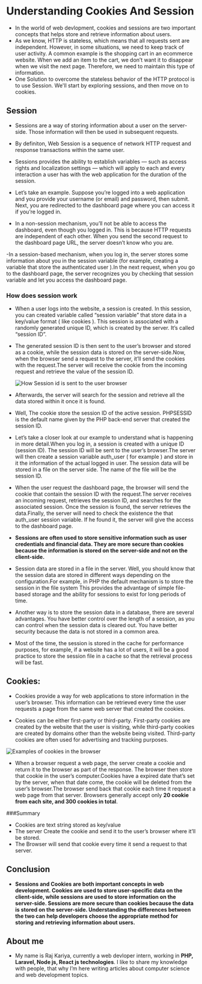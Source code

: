 # Understanding Cookies And Session
- In the world of web devlopment, cookies and sessions are two important concepts that helps store and retrieve information about users.
- As we know, HTTP is stateless, which means that all requests sent are independent. However, in some situations, we need to keep track of user activity. A common example is the shopping cart in an ecommerce website. When we add an item to the cart, we don’t want it to disappear when we visit the next page. Therefore, we need to maintain this type of information.
- One Solution to overcome the stateless behavior of the HTTP protocol is to use Session. We'll start by exploring sessions, and then move on to cookies.

## Session 
- Sessions are a way of storing information about a user on the server-side. Those information will then be used in subsequent requests.

- By definiton, Web Session is a sequence of network HTTP request and response transactions within the same user.
  
- Sessions provides the ability to establish variables — such as access rights and localization settings — which will apply to each and every interaction a user has with the web application for the duration of the session.

- Let’s take an example. Suppose you’re logged into a web application and you provide your username (or email) and password, then submit. Next, you are redirected to the dashboard page where you can access it if you’re logged in.

- In a non-session mechanism, you’ll not be able to access the dashboard, even though you logged in. This is because HTTP requests are independent of each other. When you send the second request to the dashboard page URL, the server doesn’t know who you are.

-In a session-based mechanism, when you log in, the server stores some information about you in the session variable (for example, creating a variable that store the authenticated user ).In the next request, when you go to the dashboard page, the server recognizes you by checking that session variable and let you access the dashboard page.

### How does session work
- When a user logs into the website, a session is created. In this session, you can created variable called “session variable” that store data in a key/value format ( like cookies ).
This session is associated with a randomly generated unique ID, which is created by the server. It’s called “session ID”.

- The generated session ID is then sent to the user’s browser and stored as a cookie, while the session data is stored on the server-side.Now, when the browser send a request to the server, it’ll send the cookies with the request.The server will receive the cookie from the incoming request and retrieve the value of the session ID.

  ![How Session id is sent to the user browser](https://user-images.githubusercontent.com/34595361/213847155-8d94e041-3ace-4628-9486-e3f696cd6668.png)

-  Afterwards, the server will search for the session and retrieve all the data stored within it once it is found.

-  Well, The cookie store the session ID of the active session. PHPSESSID is the default name given by the PHP back-end server that created the session ID.

- Let’s take a closer look at our example to understand what is happening in more detail.When you log in, a session is created with a unique ID (session ID). The session ID will be sent to the user’s browser.The server will then create a session variable auth_user ( for example ) and store in it the information of the actual logged in user. The session data will be stored in a file on the server side. The name of the file will be the session ID.

- When the user request the dashboard page, the browser will send the cookie that contain the session ID with the request.The server receives an incoming request, retrieves the session ID, and searches for the associated session. Once the session is found, the server retrieves the data.Finally, the server will need to check the existence the that auth_user session variable. If he found it, the server will give the access to the dashboard page.

- **Sessions are often used to store sensitive information such as user credentials and financial data. They are more secure than cookies because the information is stored on the server-side and not on the client-side.**

- Session data are stored in a file in the server. Well, you should know that the session data are stored in different ways depending on the configuration.For example, in PHP the default mechanism is to store the session in the file system This provides the advantage of simple file-based storage and the ability for sessions to exist for long periods of time.

- Another way is to store the session data in a database, there are several advantages. You have better control over the length of a session, as you can control when the session data is cleared out. You have better security because the data is not stored in a common area.
  
- Most of the time, the session is stored in the cache for performance purposes, for example, if a website has a lot of users, it will be a good practice to store the session file in a cache so that the retrieval process will be fast.

## Cookies:
- Cookies provide a way for web applications to store information in the user’s browser. This information can be retrieved every time the user requests a page from the same web server that created the cookies.

- Cookies can be either first-party or third-party. First-party cookies are created by the website that the user is visiting, while third-party cookies are created by domains other than the website being visited. Third-party cookies are often used for advertising and tracking purposes.

![Examples of cookies in the browser](https://learnhindituts.com/assets/images/php/cookie.jpg) 

- When a browser request a web page, the server create a cookie and return it to the browser as part of the response. The browser then store that cookie in the user’s computer.Cookies have a expired date that’s set by the server, when that date come, the cookie will be deleted from the user’s browser.The browser send back that cookie each time it request a web page from that server. Browsers generally accept only **20 cookie from each site, and 300 cookies in total**.

###Summary 
- Cookies are text string stored as key/value
- The server Create the cookie and send it to the user’s browser where it’ll be stored.
- The Browser will send that cookie every time it send a request to that server.

## Conclusion
- **Sessions and Cookies are both important concepts in web development. Cookies are used to store user-specific data on the client-side, while sessions are used to store information on the server-side. Sessions are more secure than cookies because the data is stored on the server-side. Understanding the differences between the two can help developers choose the appropriate method for storing and retrieving information about users.**

## About me
- My name is Raj Kariya, currently a web devloper intern, working in **PHP, Laravel, Node js, React js technologies**. I like to share my knowledge with people, that why I’m here writing articles about computer science and web development topics.
